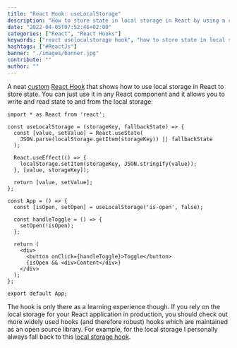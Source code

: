 ```yaml
---
title: "React Hook: useLocalStorage"
description: "How to store state in local storage in React by using a custom useLocalStorage hook ..."
date: "2022-04-05T07:52:46+02:00"
categories: ["React", "React Hooks"]
keywords: ["react uselocalstorage hook", "how to store state in local storage"]
hashtags: ["#ReactJs"]
banner: "./images/banner.jpg"
contribute: ""
author: ""
---
```


A neat [custom](/react-custom-hook/) [React Hook](/react-hooks) that shows how to use local storage in React to store state. You can just use it in any React component and it allows you to write and read state to and from the local storage:

```javascript{3-13,16}
import * as React from 'react';

const useLocalStorage = (storageKey, fallbackState) => {
  const [value, setValue] = React.useState(
    JSON.parse(localStorage.getItem(storageKey)) || fallbackState
  );

  React.useEffect(() => {
    localStorage.setItem(storageKey, JSON.stringify(value));
  }, [value, storageKey]);

  return [value, setValue];
};

const App = () => {
  const [isOpen, setOpen] = useLocalStorage('is-open', false);

  const handleToggle = () => {
    setOpen(!isOpen);
  };

  return (
    <div>
      <button onClick={handleToggle}>Toggle</button>
      {isOpen && <div>Content</div>}
    </div>
  );
};

export default App;
```

The hook is only there as a learning experience though. If you rely on the local storage for your React application in production, you should check out more widely used hooks (and therefore robust) hooks which are maintained as an open source library. For example, for the local storage I personally always fall back to this [local storage hook](https://www.npmjs.com/package/use-local-storage-state).